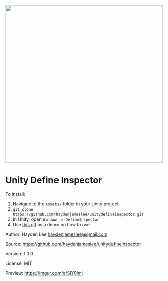 <img src="https://i.imgur.com/4mCXwtw.gif" width="500">

# Unity Define Inspector

To install:
1. Navigate to the `Assets/` folder in your Unity project
2. `git clone https://github.com/haydenjameslee/unitydefineinspector.git`
3. In Unity, open `Window -> DefineInspector`
4. Use [this gif](https://i.imgur.com/4mCXwtw.gif) as a demo on how to use

Author: Hayden Lee <haydenjameslee@gmail.com>

Source: https://github.com/haydenjameslee/unitydefineinspector

Version: 1.0.0

License: MIT

Preview: https://imgur.com/a/SjY0imi

